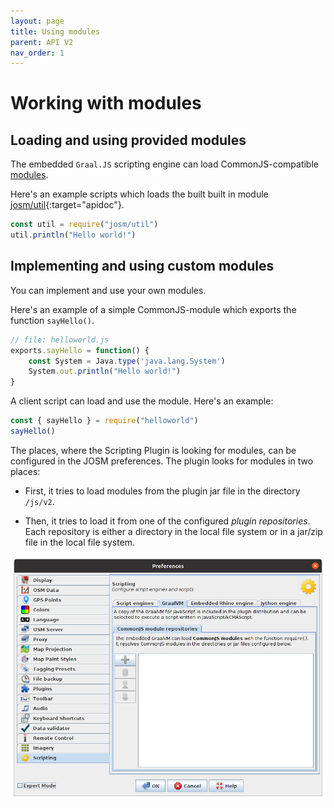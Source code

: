 ```yaml
---
layout: page
title: Using modules
parent: API V2
nav_order: 1
---
```


# Working with modules

## Loading and using provided modules

The embedded `Graal.JS` scripting engine can load CommonJS-compatible [modules][CommonJS module].

Here's an example scripts which loads the built built in module [josm/util]{:target="apidoc"}.

```js
const util = require("josm/util")
util.println("Hello world!")
```

## Implementing and using custom modules

You can implement and use your own modules.

Here's an example of a simple CommonJS-module which exports the function `sayHello()`.

```js
// file: helloworld.js
exports.sayHello = function() {
    const System = Java.type('java.lang.System')
    System.out.println("Hello world!")
}
```

A client script can load and use the module. Here's an example:

```js
const { sayHello } = require("helloworld")
sayHello()
```

The places, where the Scripting Plugin is looking for modules, can be configured in the
JOSM preferences. The plugin looks for modules in two places:

* First, it tries to load modules from the plugin jar file in the directory `/js/v2`.

* Then, it tries to load it from one of the configured *plugin repositories*. Each
  repository is either a directory in the local file system or in a jar/zip file in the local file system.


<img src="/assets/img/v2/configure-script-repositories.png"/>



[CommonJS module]: http://www.commonjs.org/specs/modules/1.0/
[josm/util]: /api/v2/module-josm_util.html